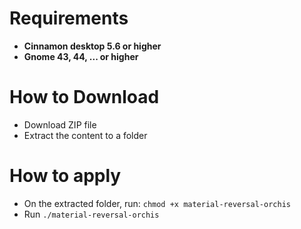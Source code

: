 # Requirements
- **Cinnamon desktop 5.6 or higher**
- **Gnome 43, 44, ... or higher**

# How to Download
- Download ZIP file
- Extract the content to a folder
# How to apply
- On the extracted folder, run: 
`chmod +x material-reversal-orchis`
- Run `./material-reversal-orchis`
